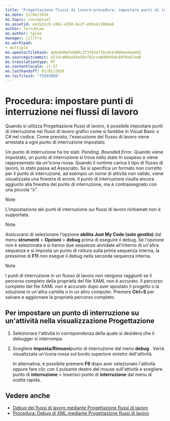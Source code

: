 ```yaml
---
title: 'Progettazione flussi di lavoro-procedura: impostare punti di interruzione nei flussi di lavoro'
ms.date: 11/04/2016
ms.topic: conceptual
ms.assetid: e41b21c9-c061-4358-8e2f-eb5e412864a8
author: TerryGLee
ms.author: tglee
manager: jillfra
ms.workload:
- multiple
ms.openlocfilehash: 4ebebd0efe689c2f3f83e776c0cb3889ee64add2
ms.sourcegitcommit: d233ca00ad45e50cf62cca0d0b95dc69f0a87ad6
ms.translationtype: MT
ms.contentlocale: it-IT
ms.lasthandoff: 01/01/2020
ms.locfileid: "75593889"
---
```

# <a name="how-to-set-breakpoints-in-workflows"></a>Procedura: impostare punti di interruzione nei flussi di lavoro

Quando si utilizza Progettazione flussi di lavoro, è possibile impostare punti di interruzione nei flussi di lavoro grafici come si farebbe in Visual Basic o C# nel codice. Come previsto, l'esecuzione del flusso di lavoro viene arrestata a ogni punto di interruzione impostato.

Un punto di interruzione ha tre stati: *Pending*, *Bound*ed *Error*. Quando viene impostato, un punto di interruzione si trova nello stato In sospeso e viene rappresentato da un'icona rossa. Quando il runtime carica il tipo di flusso di lavoro, lo stato passa ad Associato. Se si specifica un formato non corretto per il punto di interruzione, ad esempio un nome di attività non valido, viene visualizzata una finestra di errore. Il punto di interruzione risulta ancora aggiunto alla finestra del punto di interruzione, ma è contrassegnato con una piccola “x”.

> [!NOTE]
> L'impostazione dei punti di interruzione sui flussi di lavoro richiamati non è supportata.

> [!NOTE]
> Assicurarsi di selezionare l'opzione **abilita Just My Code (solo gestito)** dal menu **strumenti** > **Opzioni** > **debug** prima di eseguire il debug. Se l'opzione non è selezionata e si hanno due sequenze annidate all'interno di un'altra sequenza e si imposta un punto di rottura sulla prima sequenza interna, la pressione di **F11** non esegue il debug nella seconda sequenza interna.

> [!NOTE]
> I punti di interruzione in un flusso di lavoro non vengono raggiunti se il percorso completo della proprietà del file XAML non è accurato. Il percorso completo del file XAML non è accurato dopo aver spostato il progetto o la soluzione in un'altra cartella o in un altro computer. Premere **Ctrl**+**S** per salvare e aggiornare la proprietà percorso completo.

## <a name="to-set-a-breakpoint-on-an-activity-in-the-design-view"></a>Per impostare un punto di interruzione su un'attività nella visualizzazione Progettazione

1. Selezionare l'attività in corrispondenza della quale si desidera che il debugger si interrompa.

2. Scegliere **Imposta/Rimuovi**punto di interruzione dal menu **debug** . Verrà visualizzata un'icona rossa sul bordo superiore sinistro dell'attività.

   In alternativa, è possibile premere **F9** dopo aver selezionato l'attività oppure fare clic con il pulsante destro del mouse sull'attività e scegliere punto di **interruzione** > Inserisci punto di **interruzione** dal menu di scelta rapida.

## <a name="see-also"></a>Vedere anche

- [Debug dei flussi di lavoro mediante Progettazione flussi di lavoro](../workflow-designer/debugging-workflows-with-the-workflow-designer.md)
- [Procedura: Debug di XML mediante Progettazione flussi di lavoro](../workflow-designer/how-to-debug-xaml-with-the-workflow-designer.md)
